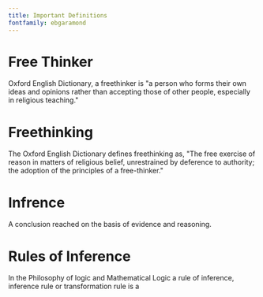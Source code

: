 ```yaml
---
title: Important Definitions
fontfamily: ebgaramond
---
```


# Free Thinker
Oxford English Dictionary, a freethinker is "a person who forms their own ideas and opinions rather than accepting those of other people, especially in religious teaching."

# Freethinking
 The Oxford English Dictionary defines freethinking as, "The free exercise of reason in matters of religious belief, unrestrained by deference to authority; the adoption of the principles of a free-thinker."

# Infrence
A conclusion reached  on the basis of evidence and reasoning.

# Rules of Inference

In the Philosophy of logic and Mathematical Logic a rule of inference, inference rule or
transformation rule is a 
